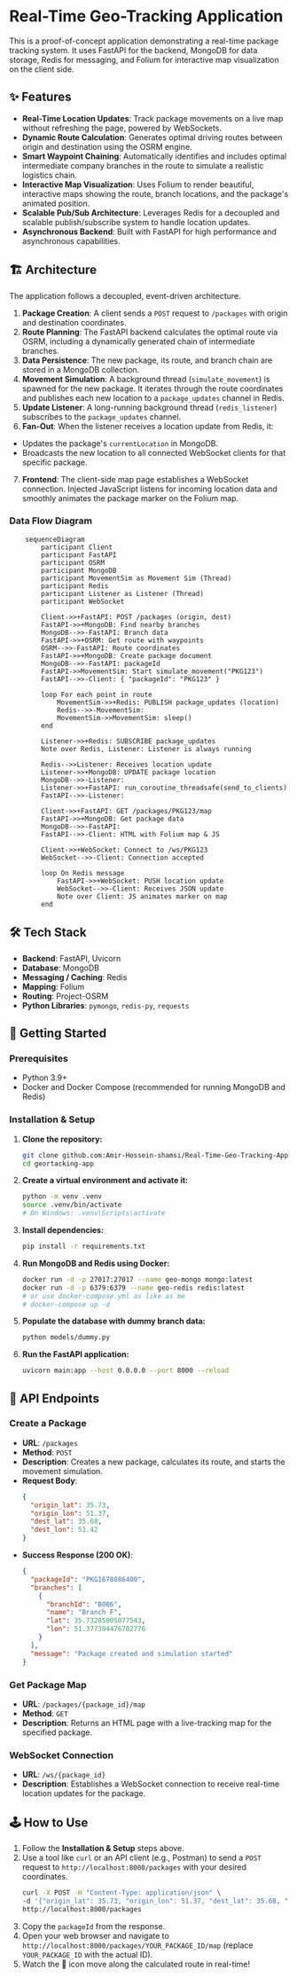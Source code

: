 # Real-Time Geo-Tracking Application

This is a proof-of-concept application demonstrating a real-time package tracking system. It uses FastAPI for the backend, MongoDB for data storage, Redis for messaging, and Folium for interactive map visualization on the client side.

 <!-- Placeholder for a cool demo GIF -->

## ✨ Features

*   **Real-Time Location Updates**: Track package movements on a live map without refreshing the page, powered by WebSockets.
*   **Dynamic Route Calculation**: Generates optimal driving routes between origin and destination using the OSRM engine.
*   **Smart Waypoint Chaining**: Automatically identifies and includes optimal intermediate company branches in the route to simulate a realistic logistics chain.
*   **Interactive Map Visualization**: Uses Folium to render beautiful, interactive maps showing the route, branch locations, and the package's animated position.
*   **Scalable Pub/Sub Architecture**: Leverages Redis for a decoupled and scalable publish/subscribe system to handle location updates.
*   **Asynchronous Backend**: Built with FastAPI for high performance and asynchronous capabilities.

## 🏗️ Architecture

The application follows a decoupled, event-driven architecture.

1.  **Package Creation**: A client sends a `POST` request to `/packages` with origin and destination coordinates.
2.  **Route Planning**: The FastAPI backend calculates the optimal route via OSRM, including a dynamically generated chain of intermediate branches.
3.  **Data Persistence**: The new package, its route, and branch chain are stored in a MongoDB collection.
4.  **Movement Simulation**: A background thread (`simulate_movement`) is spawned for the new package. It iterates through the route coordinates and publishes each new location to a `package_updates` channel in Redis.
5.  **Update Listener**: A long-running background thread (`redis_listener`) subscribes to the `package_updates` channel.
6.  **Fan-Out**: When the listener receives a location update from Redis, it:
   *   Updates the package's `currentLocation` in MongoDB.
   *   Broadcasts the new location to all connected WebSocket clients for that specific package.
7.  **Frontend**: The client-side map page establishes a WebSocket connection. Injected JavaScript listens for incoming location data and smoothly animates the package marker on the Folium map.

### Data Flow Diagram

```mermaid
    sequenceDiagram
        participant Client
        participant FastAPI
        participant OSRM
        participant MongoDB
        participant MovementSim as Movement Sim (Thread)
        participant Redis
        participant Listener as Listener (Thread)
        participant WebSocket

        Client->>+FastAPI: POST /packages (origin, dest)
        FastAPI->>+MongoDB: Find nearby branches
        MongoDB-->>-FastAPI: Branch data
        FastAPI->>+OSRM: Get route with waypoints
        OSRM-->>-FastAPI: Route coordinates
        FastAPI->>+MongoDB: Create package document
        MongoDB-->>-FastAPI: packageId
        FastAPI->>MovementSim: Start simulate_movement("PKG123")
        FastAPI-->>-Client: { "packageId": "PKG123" }

        loop For each point in route
            MovementSim->>+Redis: PUBLISH package_updates (location)
            Redis-->>-MovementSim:
            MovementSim->>MovementSim: sleep()
        end

        Listener->>+Redis: SUBSCRIBE package_updates
        Note over Redis, Listener: Listener is always running

        Redis-->>Listener: Receives location update
        Listener->>+MongoDB: UPDATE package location
        MongoDB-->>-Listener:
        Listener->>+FastAPI: run_coroutine_threadsafe(send_to_clients)
        FastAPI-->>-Listener:

        Client->>+FastAPI: GET /packages/PKG123/map
        FastAPI->>+MongoDB: Get package data
        MongoDB-->>-FastAPI:
        FastAPI-->>-Client: HTML with Folium map & JS

        Client->>+WebSocket: Connect to /ws/PKG123
        WebSocket-->>-Client: Connection accepted

        loop On Redis message
            FastAPI->>+WebSocket: PUSH location update
            WebSocket-->>-Client: Receives JSON update
            Note over Client: JS animates marker on map
        end
```

## 🛠️ Tech Stack

*   **Backend**: FastAPI, Uvicorn
*   **Database**: MongoDB
*   **Messaging / Caching**: Redis
*   **Mapping**: Folium
*   **Routing**: Project-OSRM
*   **Python Libraries**: `pymongo`, `redis-py`, `requests`

## 🚀 Getting Started

### Prerequisites

*   Python 3.9+
*   Docker and Docker Compose (recommended for running MongoDB and Redis)

### Installation & Setup

1.  **Clone the repository:**
    ```bash
    git clone github.com:Amir-Hossein-shamsi/Real-Time-Geo-Tracking-Application.git
    cd geortacking-app
    ```

2.  **Create a virtual environment and activate it:**
    ```bash
    python -m venv .venv
    source .venv/bin/activate
    # On Windows: .venv\Scripts\activate
    ```

3.  **Install dependencies:**
    ```bash
    pip install -r requirements.txt
    ```

4.  **Run MongoDB and Redis using Docker:**
    ```bash
    docker run -d -p 27017:27017 --name geo-mongo mongo:latest
    docker run -d -p 6379:6379 --name geo-redis redis:latest
    # or use docker-compose.yml as like as me
    # docker-compose up -d
    ```

5.  **Populate the database with dummy branch data:**
    ```bash
    python models/dummy.py
    ```

6.  **Run the FastAPI application:**
    ```bash
    uvicorn main:app --host 0.0.0.0 --port 8000 --reload
    ```

## 📖 API Endpoints

### Create a Package

*   **URL**: `/packages`
*   **Method**: `POST`
*   **Description**: Creates a new package, calculates its route, and starts the movement simulation.
*   **Request Body**:
    ```json
    {
      "origin_lat": 35.73,
      "origin_lon": 51.37,
      "dest_lat": 35.68,
      "dest_lon": 51.42
    }
    ```
*   **Success Response (200 OK)**:
    ```json
    {
      "packageId": "PKG1678886400",
      "branches": [
        {
          "branchId": "B006",
          "name": "Branch F",
          "lat": 35.73285005077543,
          "lon": 51.377394476782776
        }
      ],
      "message": "Package created and simulation started"
    }
    ```

### Get Package Map

*   **URL**: `/packages/{package_id}/map`
*   **Method**: `GET`
*   **Description**: Returns an HTML page with a live-tracking map for the specified package.

### WebSocket Connection

*   **URL**: `/ws/{package_id}`
*   **Description**: Establishes a WebSocket connection to receive real-time location updates for the package.

## 🕹️ How to Use

1.  Follow the **Installation & Setup** steps above.
2.  Use a tool like `curl` or an API client (e.g., Postman) to send a `POST` request to `http://localhost:8000/packages` with your desired coordinates.
    ```bash
    curl -X POST -H "Content-Type: application/json" \
    -d '{"origin_lat": 35.73, "origin_lon": 51.37, "dest_lat": 35.68, "dest_lon": 51.42}' \
    http://localhost:8000/packages
    ```
3.  Copy the `packageId` from the response.
4.  Open your web browser and navigate to `http://localhost:8000/packages/YOUR_PACKAGE_ID/map` (replace `YOUR_PACKAGE_ID` with the actual ID).
5.  Watch the 🚚 icon move along the calculated route in real-time!
